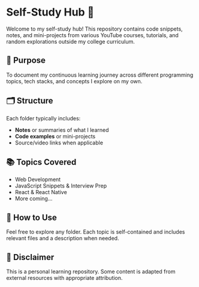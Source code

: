 # Self-Study Hub 🧠

Welcome to my self-study hub! This repository contains code snippets, notes, and mini-projects from various YouTube courses, tutorials, and random explorations outside my college curriculum.

## 🎯 Purpose
To document my continuous learning journey across different programming topics, tech stacks, and concepts I explore on my own.

## 🗂️ Structure
Each folder typically includes:
- **Notes** or summaries of what I learned
- **Code examples** or mini-projects
- Source/video links when applicable

## 📚 Topics Covered
- Web Development
- JavaScript Snippets & Interview Prep
- React & React Native
- More coming...

## 🚀 How to Use
Feel free to explore any folder. Each topic is self-contained and includes relevant files and a description when needed.

## 📌 Disclaimer
This is a personal learning repository. Some content is adapted from external resources with appropriate attribution.
